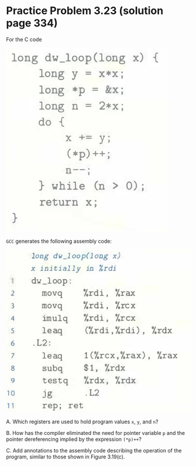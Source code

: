 # Practice Problem 3.23 (solution page 334)
For the C code

![](./images/3.23.png)

`GCC` generates the following assembly code:

![](./images/3.23_2.png)

A. Which registers are used to hold program values `x`, `y`, and `n`?

B. How has the compiler eliminated the need for pointer variable `p` and the pointer dereferencing implied by the expression `(*p)++`?

C. Add annotations to the assembly code describing the operation of the program, similar to those shown in Figure 3.19(c).
